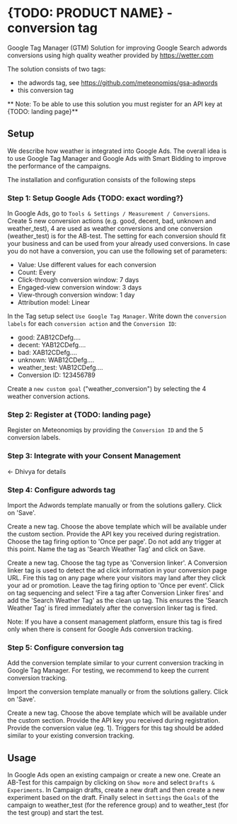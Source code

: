# {TODO: PRODUCT NAME} - conversion tag

Google Tag Manager (GTM) Solution for improving Google Search adwords conversions using high quality weather
provided by https://wetter.com

The solution consists of two tags:
* the adwords tag, see https://github.com/meteonomiqs/gsa-adwords
* this conversion tag

** Note: To be able to use this solution you must register for an API key at {TODO: landing page}**


## Setup

We describe how weather is integrated into Google Ads. The overall idea is to use Google Tag Manager and Google Ads with Smart Bidding to improve the performance of the campaigns.

The installation and configuration consists of the following steps

### Step 1: Setup Google Ads {TODO: exact wording?}
In Google Ads, go to `Tools & Settings / Measurement / Conversions`.
Create 5 new conversion actions (e.g. good, decent, bad, unknown and weather_test), 4 are used as weather conversions and one conversion (weather_test) is for the AB-test.
The setting for each conversion should fit your business and can be used from your already used conversions.
In case you do not have a conversion, you can use the following set of parameters:
- Value: Use different values for each conversion
- Count: Every
- Click-through conversion window: 7 days
- Engaged-view conversion window: 3 days
- View-through conversion window: 1 day
- Attribution model: Linear

In the Tag setup select `Use Google Tag Manager`. Write down the `conversion labels` for each `conversion action` and the `Conversion ID`:
- good: ZAB12CDefg....
- decent: YAB12CDefg....
- bad: XAB12CDefg....
- unknown: WAB12CDefg....
- weather_test: VAB12CDefg....
- Conversion ID: 123456789

Create a `new custom goal` ("weather_conversion") by selecting the 4 weather conversion actions.

### Step 2: Register at {TODO: landing page}
Register on Meteonomiqs by providing the `Conversion ID` and the 5 conversion labels.

### Step 3: Integrate with your Consent Management
<- Dhivya for details

### Step 4: Configure adwords tag

Import the Adwords template manually or from the solutions gallery. Click on 'Save'.



Create a new tag. Choose the above template which will be available under the custom section. Provide the API key you received during registration. Choose the tag firing option to 'Once per page'. Do not add any trigger at this point. Name the tag as 'Search Weather Tag' and click on Save.



Create a new tag. Choose the tag type as 'Conversion linker'. A Conversion linker tag is used to detect the ad click information in your conversion page URL. Fire this tag on any page where your visitors may land after they click your ad or promotion. Leave the tag firing option to 'Once per event'. Click on tag sequencing and select 'Fire a tag after Conversion Linker fires' and add the 'Search Weather Tag' as the clean up tag. This ensures the 'Search Weather Tag' is fired immediately after the conversion linker tag is fired.



Note: If you have a consent management platform, ensure this tag is fired only when there is consent for Google Ads conversion tracking.

### Step 5: Configure conversion tag

Add the conversion template similar to your current conversion tracking in Google Tag Manager. For testing, we recommend to keep the current conversion tracking.

Import the conversion template manually or from the solutions gallery. Click on 'Save'.



Create a new tag. Choose the above template which will be available under the custom section. Provide the API key you received during registration. Provide the conversion value (eg. 1). Triggers for this tag should be added similar to your existing conversion tracking. 


## Usage
In Google Ads open an existing campaign or create a new one.
Create an AB-Test for this campaign by clicking on `Show more` and select `Drafts & Experiments`.
In Campaign drafts, create a new draft and then create a new experiment based on the draft.
Finally select in `Settings` the `Goals` of the campaign to weather_test (for the reference group) and to weather_test (for the test group) and start the test.
